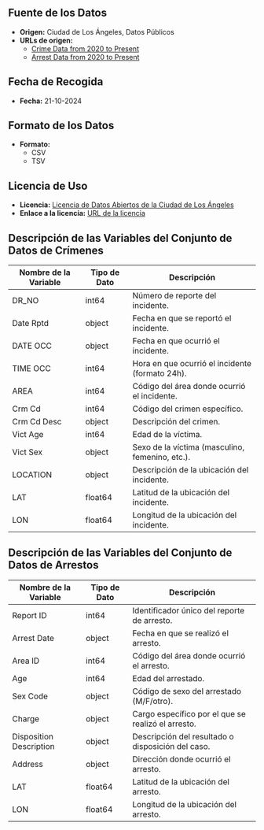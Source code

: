 ## Fuente de los Datos
- **Origen:** Ciudad de Los Ángeles, Datos Públicos
- **URLs de origen:**
  - [Crime Data from 2020 to Present](https://data.lacity.org/Public-Safety/Crime-Data-from-2020-to-Present/2nrs-mtv8/about_data)
  - [Arrest Data from 2020 to Present](https://data.lacity.org/Public-Safety/Arrest-Data-from-2020-to-Present/amvf-fr72/about_data)
  
## Fecha de Recogida
- **Fecha:** 21-10-2024

## Formato de los Datos
- **Formato:**
  - CSV
  - TSV
  
## Licencia de Uso
- **Licencia:** [Licencia de Datos Abiertos de la Ciudad de Los Ángeles](https://data.lacity.org/terms)
- **Enlace a la licencia:** [URL de la licencia](https://data.lacity.org/terms)

## Descripción de las Variables del Conjunto de Datos de Crímenes

| Nombre de la Variable       | Tipo de Dato | Descripción                                     |
|-----------------------------|--------------|-------------------------------------------------|
| DR_NO                       | int64        | Número de reporte del incidente.                |
| Date Rptd                   | object       | Fecha en que se reportó el incidente.           |
| DATE OCC                    | object       | Fecha en que ocurrió el incidente.              |
| TIME OCC                    | int64        | Hora en que ocurrió el incidente (formato 24h).|
| AREA                        | int64        | Código del área donde ocurrió el incidente.     |
| Crm Cd                      | int64        | Código del crimen específico.                    |
| Crm Cd Desc                 | object       | Descripción del crimen.                          |
| Vict Age                    | int64        | Edad de la víctima.                             |
| Vict Sex                    | object       | Sexo de la víctima (masculino, femenino, etc.).|
| LOCATION                    | object       | Descripción de la ubicación del incidente.      |
| LAT                         | float64      | Latitud de la ubicación del incidente.          |
| LON                         | float64      | Longitud de la ubicación del incidente.         |

## Descripción de las Variables del Conjunto de Datos de Arrestos

| Nombre de la Variable                    | Tipo de Dato | Descripción                                     |
|------------------------------------------|--------------|-------------------------------------------------|
| Report ID                               | int64        | Identificador único del reporte de arresto.     |
| Arrest Date                             | object       | Fecha en que se realizó el arresto.            |
| Area ID                                 | int64        | Código del área donde ocurrió el arresto.       |
| Age                                     | int64        | Edad del arrestado.                             |
| Sex Code                                | object       | Código de sexo del arrestado (M/F/otro).       |
| Charge                                  | object       | Cargo específico por el que se realizó el arresto. |
| Disposition Description                  | object       | Descripción del resultado o disposición del caso. |
| Address                                 | object       | Dirección donde ocurrió el arresto.            |
| LAT                                     | float64      | Latitud de la ubicación del arresto.           |
| LON                                     | float64      | Longitud de la ubicación del arresto.          |
